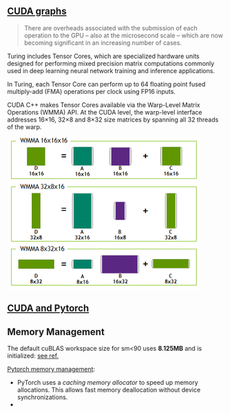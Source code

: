## [CUDA graphs](https://developer.nvidia.com/blog/cuda-graphs/)
> There are overheads associated with the submission of each operation to the GPU – also at the microsecond scale – which are now becoming significant in an increasing number of cases. 

Turing includes Tensor Cores, which are specialized hardware units designed for performing mixed precision matrix computations commonly used in deep learning neural network training and inference applications.

In Turing, each Tensor Core can perform up to 64 floating point fused multiply-add (FMA) operations per clock using FP16 inputs.

CUDA C++ makes Tensor Cores available via the Warp-Level Matrix Operations (WMMA) API. At the CUDA level, the warp-level interface addresses 16×16, 32×8 and 8×32 size matrices by spanning all 32 threads of the warp.

![alt text](image.png)

## [CUDA and Pytorch](https://pytorch.org/docs/stable/notes/cuda.html)



## Memory Management

The default cuBLAS workspace size for sm<90 uses **8.125MB** and is initialized: [see ref.](https://discuss.pytorch.org/t/help-with-cuda-memory-allocation-during-forward-linear/190797)

[Pytorch memory management](https://pytorch.org/docs/stable/notes/cuda.html#memory-management):

- PyTorch uses a *caching memory allocator* to speed up memory allocations. This allows fast memory deallocation without device synchronizations.
-
